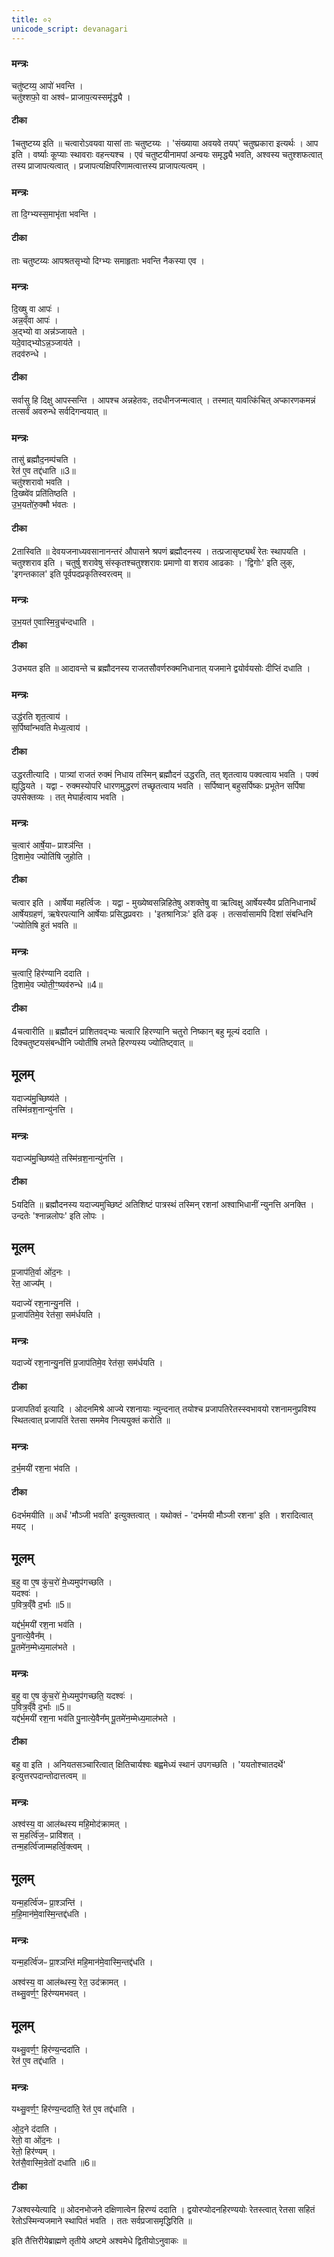 ```yaml
---
title: ०२
unicode_script: devanagari
---
```



### मन्त्रः
चतु॑ष्टय्य॒ आपो॑ भवन्ति ।  
चतु॑श्शफो॒ वा अश्व॑ᳶ प्राजाप॒त्यस्समृ॑द्ध्यै ।  

#### टीका
1चतुष्टय्य इति ॥ चत्वारोऽवयवा यासां ताः चतुष्टय्यः । 'संख्याया अवयवे तयप्' चतुष्प्रकारा इत्यर्थः । आप इति । वर्ष्याः कूप्याः स्थावराः वहन्त्यश्च । एवं चतुष्टयीनामपां अन्वयः समृद्ध्यै भवति, अश्वस्य चतुश्शफत्वात् तस्य प्राजापत्यत्वात् । प्रजापत्यक्षिपरिणामत्वात्तस्य प्राजापत्यत्वम् ।
### मन्त्रः
ता दि॒ग्भ्यस्स॒माभृ॑ता भवन्ति ।  

#### टीका

ताः चतुष्टय्यः आपश्रतसृभ्यो दिग्भ्यः समाहृताः भवन्ति नैकस्या एव ।  
### मन्त्रः

दि॒ख्षु वा आपः॑ ।  
अन्न॒व्ँवा आपः॑ ।  
अ॒द्भ्यो वा अन्न॑ञ्जायते ।  
यदे॒वाद्भ्योऽन्न॒ञ्जाय॑ते ।  
तदव॑रुन्धे ।  
#### टीका
सर्वासु हि दिक्षु आपस्सन्ति । आपश्च अन्नहेतवः, तदधीनजन्मत्वात् । तस्मात् यावत्किंचित् अप्कारणकमन्नं तत्सर्वं अवरुन्धे सर्वदिगन्वयात् ॥
### मन्त्रः
तासु॑ ब्रह्मौद॒नम्प॑चति ।  
रेत॑ ए॒व तद्द॑धाति ॥3॥  
चतु॑श्शरावो भवति ।  
दि॒ख्ष्वे॑व प्रति॑तिष्ठति ।  
उ॒भ॒यतो॑रु॒क्मौ भ॑वतः ।  

#### टीका

2तास्विति ॥ देवयजनाध्यवसानानन्तरं औपासने श्रपणं ब्रह्मौदनस्य । तत्प्रजासृष्ट्यर्थं रेतः स्थापयति । चतुश्शराव इति । चतुर्षु शरावेषु संस्कृतश्चतुश्शरावः प्रमाणो वा शराव आढकाः । 'द्विगोः' इति लुक्, 'इगन्तकाल' इति पूर्वपदप्रकृतिस्वरत्वम् ॥
### मन्त्रः
उ॒भ॒यत॑ ए॒वास्मि॒न्रुच॑न्दधाति ।  

#### टीका

3उभयत इति ॥ आदावन्ते च ब्रह्मौदनस्य राजतसौवर्णरुक्मनिधानात् यजमाने द्वयोर्वयसोः दीप्तिं दधाति ।  
### मन्त्रः
उद्ध॑रति शृत॒त्वाय॑ ।  
स॒र्पिष्वा᳚न्भवति मेध्य॒त्वाय॑ ।  

#### टीका

उद्धरतीत्यादि । पात्र्यां राजतं रुक्मं निधाय तस्मिन् ब्रह्मौदनं उद्धरति, तत् शृतत्वाय पक्वत्वाय भवति । पक्वं ह्युद्ध्रियते । यद्वा - रुक्मस्योपरि धारणमुद्धरणं तच्छृतत्वाय भवति । सर्पिष्वान् बहुसर्पिष्कः प्रभूतेन सर्पिषा उपसेक्तव्यः । तत् मेघार्हत्वाय भवति ।  
### मन्त्रः
च॒त्वार॑ आर्षे॒याᳶ प्राश्ञ॑न्ति ।  
दि॒शामे॒व ज्योति॑षि जुहोति ।  

#### टीका
चत्वार इति । आर्षेया महर्त्विजः । यद्वा - मुख्येष्वसन्निहितेषु अशक्तेषु वा ऋत्विक्षु आर्षेयस्यैव प्रतिनिधानार्थं आर्षेयग्रहणं, ऋषेरपत्यानि आर्षेयाः प्रसिद्धप्रवराः । 'इतश्रानिञः' इति ढक् । तत्सर्वासामपि दिशां संबन्धिनि 'ज्योतिषि हुतं भवति ॥
### मन्त्रः
च॒त्वारि॒ हिर॑ण्यानि ददाति ।  
दि॒शामे॒व ज्योती॒ꣳ॒ष्यव॑रुन्धे ॥4॥  

#### टीका

4चत्वारीति ॥ ब्रह्मौदनं प्राशितवद्भ्यः चत्वारि हिरण्यानि चतुरो निष्कान् बहु मूल्यं ददाति । दिक्चतुष्टयसंबन्धीनि ज्योतींषि लभते हिरण्यस्य ज्योतिष्ट्वात् ॥

## मूलम्
यदाज्य॑मु॒च्छिष्य॑ते ।  
तस्मि॑न्रश॒नान्यु॑नत्ति ।  

### मन्त्रः
यदाज्य॑मु॒च्छिष्य॑ते॒ तस्मि॑न्रश॒नान्यु॑नत्ति ।  
#### टीका

5यदिति ॥ ब्रह्मौदनस्य यदाज्यमुच्छिष्टं अतिशिष्टं पात्रस्थं तस्मिन् रशनां अश्वाभिधानीं न्युनत्ति अनक्ति । उन्दतेः 'श्नान्नलोपः' इति लोपः ।
## मूलम्
प्र॒जाप॑ति॒र्वा ओ॑द॒नः ।  
रेत॒ आज्य᳚म् ।  

यदाज्ये॑ रश॒नान्यु॒नत्ति॑ ।  
प्र॒जाप॑तिमे॒व रेत॑सा॒ सम॑र्धयति ।  

### मन्त्रः
यदाज्ये॑ रश॒नान्यु॒नत्ति॑ प्र॒जाप॑तिमे॒व रेत॑सा॒ सम॑र्धयति ।  

#### टीका

प्रजापतिर्वा इत्यादि । ओदनमिश्रे आज्ये रशनायाः न्युन्दनात् तयोश्च प्रजापतिरेतस्स्वभावयो रशनामनुप्रविश्य स्थितत्वात् प्रजापतिं रेतसा सममेव नित्ययुक्तं करोति ॥

### मन्त्रः
द॒र्भ॒मयी॑ रश॒ना भ॑वति ।   

#### टीका
6दर्भमयीति ॥ अर्धं 'मौञ्जी भवति' इत्युक्तत्वात् । यथोक्तं - 'दर्भमयी मौञ्जी रशना' इति । शरादित्वात् मयट् ।

## मूलम्
ब॒हु वा ए॒ष कु॑च॒रो॑ मे॒ध्यमुप॑गच्छति ।  
यदश्वः॑ ।  
प॒वित्र॒व्ँवै द॒र्भाः ॥5॥  

यद्द॑र्भ॒मयी॑ रश॒ना भव॑ति ।  
पु॒नात्ये॒वैन᳚म् ।  
पू॒तमे॑न॒म्मेध्य॒माल॑भते ।  
### मन्त्रः

ब॒हु वा ए॒ष कु॑च॒रो॑ मे॒ध्यमुप॑गच्छति॒ यदश्वः॑ ।  
प॒वित्र॒व्ँवै द॒र्भाः ॥5॥  
यद्द॑र्भ॒मयी॑ रश॒ना भव॑ति पु॒नात्ये॒वैन᳚म् पू॒तमे॑न॒म्मेध्य॒माल॑भते ।  
#### टीका

बहु वा इति । अनियतसञ्चारित्वात् क्षितिचार्यश्वः बह्वमेध्यं स्थानं उपगच्छति । 'ययतोश्चातदर्थे' इत्युत्तरपदान्तोदात्तत्वम् ॥
### मन्त्रः
अश्व॑स्य॒ वा आल॑ब्धस्य महि॒मोद॑क्रामत् ।   
स म॒हर्त्वि॑ज॒ᳶ प्रावि॑शत् ।  
तन्म॒हर्त्वि॑जाम्महर्त्वि॒क्त्वम् ।  
## मूलम्

यन्म॒हर्त्वि॑जᳶ प्रा॒श्ञन्ति॑ ।  
म॒हि॒मान॑मे॒वास्मि॒न्तद्द॑धति ।  
### मन्त्रः
यन्म॒हर्त्वि॑जᳶ प्रा॒श्ञन्ति॑  महि॒मान॑मे॒वास्मि॒न्तद्द॑धति ।  

अश्व॑स्य॒ वा आल॑ब्धस्य॒ रेत॒ उद॑क्रामत् ।  
तथ्सु॒वर्ण॒ꣳ॒ हिर॑ण्यमभवत् ।  
## मूलम्
यथ्सु॒वर्ण॒ꣳ॒ हिर॑ण्य॒न्ददा॑ति ।  
रेत॑ ए॒व तद्द॑धाति ।  
### मन्त्रः
यथ्सु॒वर्ण॒ꣳ॒ हिर॑ण्य॒न्ददा॑ति॒ रेत॑ ए॒व तद्द॑धाति ।  

ओ॒द॒ने द॑दाति ।  
रेतो॒ वा ओ॑द॒नः ।  
रेतो॒ हिर॑ण्यम् ।  
रेत॑सै॒वास्मि॒न्रेतो॑ दधाति ॥6॥  
#### टीका

7अश्वस्येत्यादि ॥ ओदनभोजने दक्षिणात्वेन हिरण्यं ददाति । द्वयोरप्योदनहिरण्ययोः रेतस्त्वात् रेतसा सहितं रेतोऽस्मिन्यजमाने स्थापितं भवति । ततः सर्वप्रजासमृद्धिरिति ॥


इति तैत्तिरीयेब्राह्मणे तृतीये अष्टमे अश्वमेधे द्वितीयोऽनुवाकः ॥  
